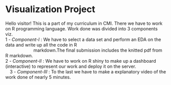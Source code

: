 #                                     Visualization Project
Hello visitor! This is a part of my curriculum in CMI. There we have to work on R programming language.
Work done was divided into 3 components viz.
<br>1 - *Component-I* : We have to select a data set and perform an EDA on the data and write up all the code in R <br>&emsp;&emsp;&emsp;&emsp;&emsp;&emsp; markdown.The final submission includes the knitted pdf from R markdown.
<br>2 - *Component-II* : We have to work on R shiny to make up a dashboard (interactive) to represent our work and deploy it on the server.
<br>&emsp;3 - *Component-III* : To the last we have to make a explanatory video of the work done of nearly 5 minutes. 
